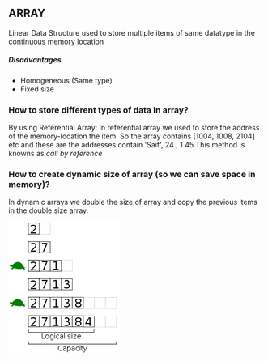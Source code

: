## ARRAY
Linear Data Structure used to store multiple items of same datatype in the continuous memory location
##### Disadvantages
- Homogeneous (Same type)
- Fixed size 

### How to store different types of data in array?
By using Referential Array:
In referential array we used to store the address of the memory-location the item.
So the array contains [1004, 1008, 2104] etc and these are the addresses contain 'Saif', 24 , 1.45
This method is knowns as _call by reference_  

### How to create dynamic size of array (so we can save space in memory)?
In dynamic arrays we double the size of array and copy the previous items in the double size array.

![Alt text](image.png)